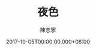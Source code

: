 ---
issue: 244
title: 夜色
author: 陳志寧
language: 南四縣
date: 2017-10-05T00:00:00.000+08:00
topic: 抒懷
difficulty: 2
wikidata: Q98096115
wikidata_link: https://www.wikidata.org/wiki/Q98096115
author_wikidata_link: https://www.wikidata.org/wiki/Q98096327
author_wikidata: Q98096327
---